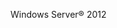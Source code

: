<Token xmlns:xlink="http://www.w3.org/1999/xlink">Windows Server® 2012</Token>

<!--HONumber=Jan17_HO1-->


